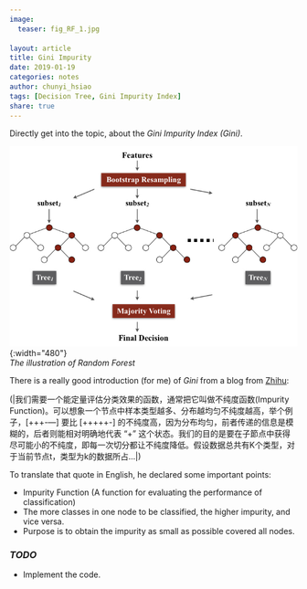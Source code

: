 ```yaml
---
image:
  teaser: fig_RF_1.jpg

layout: article
title: Gini Impurity
date: 2019-01-19
categories: notes
author: chunyi_hsiao
tags: [Decision Tree, Gini Impurity Index]
share: true
---
```


Directly get into the topic, about the *Gini Impurity Index (Gini)*.

![Diagram](/../images/fig_RF_1.jpg){:width="480"}  
*The illustration of Random Forest*

There is a really good introduction (for me) of *Gini* from a blog from [Zhihu](https://zhuanlan.zhihu.com/p/36795866):

(|我们需要一个能定量评估分类效果的函数，通常把它叫做不纯度函数(Impurity Function)。可以想象一个节点中样本类型越多、分布越均匀不纯度越高，举个例子，[+++-—] 要比 [+++++-] 的不纯度高，因为分布均匀，前者传递的信息是模糊的，后者则能相对明确地代表 “+” 这个状态。我们的目的是要在子節点中获得尽可能小的不纯度，即每一次切分都让不纯度降低。假设数据总共有K个类型，对于当前节点t，类型为k的数据所占...|)

To translate that quote in English, he declared some important points: 
- Impurity Function (A function for evaluating the performance of classification)
- The more classes in one node to be classified, the higher impurity, and vice versa.
- Purpose is to obtain the impurity as small as possible covered all nodes.

### *TODO*
- Implement the code.
